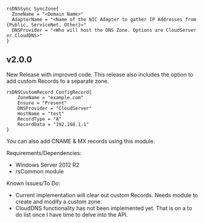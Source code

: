 ```Posh
rsDNSSync SyncZone{
  ZoneName = "<Domain Name>"
  AdapterName = "<Name of the NIC Adapter to gather IP Addresses from {Public, ServiceNet, Other}>"
  DNSProvider = "<Who will host the DNS Zone. Options are CloudServer or CloudDNS>"
}
```

## v2.0.0
New Release with improved code. This release also includes the option to add custom Records to a separate zone.

```Posh
rsDNSCustomRecord ConfigRecord{
	ZoneName = "example.com"
	Ensure = "Present"
	DNSProvider = "CloudServer"
	HostName = "test"
	RecordType = "A"
	RecordData = "192.168.1.1"
}
```

You can also add CNAME & MX records using this module.

Requirements/Dependencies:
- Windows Server 2012 R2
- rsCommon module

Known Issues/To Do:
- Current implementation will clear out custom Records. Needs module to create and modify a custom zone.
- CloudDNS functionality has not been implemented yet. That is on a to do list once I have time to delve into the API.
